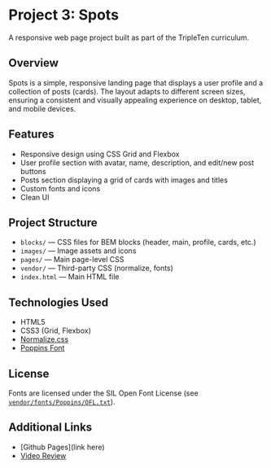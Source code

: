 # Project 3: Spots

A responsive web page project built as part of the TripleTen curriculum.

## Overview

Spots is a simple, responsive landing page that displays a user profile and a collection of posts (cards). The layout adapts to different screen sizes, ensuring a consistent and visually appealing experience on desktop, tablet, and mobile devices.

## Features

- Responsive design using CSS Grid and Flexbox
- User profile section with avatar, name, description, and edit/new post buttons
- Posts section displaying a grid of cards with images and titles
- Custom fonts and icons
- Clean UI

## Project Structure

- `blocks/` — CSS files for BEM blocks (header, main, profile, cards, etc.)
- `images/` — Image assets and icons
- `pages/` — Main page-level CSS
- `vendor/` — Third-party CSS (normalize, fonts)
- `index.html` — Main HTML file

## Technologies Used

- HTML5
- CSS3 (Grid, Flexbox)
- [Normalize.css](vendor/normalize.css)
- [Poppins Font](vendor/fonts.css)

## License

Fonts are licensed under the SIL Open Font License (see [`vendor/fonts/Poppins/OFL.txt`](vendor/fonts/Poppins/OFL.txt)).

## Additional Links
- [Github Pages](link here)
- [Video Review](https://drive.google.com/file/d/1rdJ3PKwnR3Se2SI9gV-TCxhHTKQpz3x-/view?usp=sharing)

